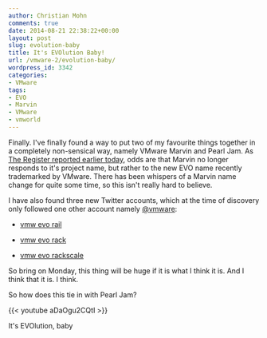 ```yaml
---
author: Christian Mohn
comments: true
date: 2014-08-21 22:38:22+00:00
layout: post
slug: evolution-baby
title: It's EVOlution Baby!
url: /vmware-2/evolution-baby/
wordpress_id: 3342
categories:
- VMware
tags:
- EVO
- Marvin
- VMware
- vmworld
---
```


Finally. I've finally found a way to put two of my favourite things together in a completely non-sensical way, namely VMware Marvin and Pearl Jam. As [The Register reported earlier today](http://www.theregister.co.uk/2014/08/20/vmware_seeks_two_new_hardwarerelated_trademarks/?mt=1408660085798), odds are that Marvin no longer responds to it's project name, but rather to the new EVO name recently trademarked by VMware. There has been whispers of a Marvin name change for quite some time, so this isn't really hard to believe.

<!--more-->


I have also found three new Twitter accounts, which at the time of discovery only followed one other account namely [@vmware](http://twitter.com/vmware):


  * [vmw evo rail](http://twitter.com/vmwevorail)


  * [vmw evo rack](http://twitter.com/vmwevorack)


  * [vmw evo rackscale](http://twitter.com/vmwevorackscale)



So bring on Monday, this thing will be huge if it is what I think it is. And I think that it is. I think.

So how does this tie in with Pearl Jam?

{{< youtube aDaOgu2CQtI >}}


It's EVOlution, baby
